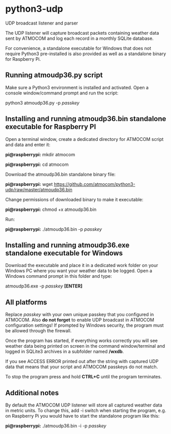 # python3-udp
UDP broadcast listener and parser

The UDP listener will capture broadcast packets containing weather data sent by ATMOCOM and log each record in a monthly SQLite database.

For convenience, a standalone executable for Windows that does not require Python3 pre-installed is also provided as well as a standalone binary for Raspberry Pi.


## Running atmoudp36.py script
Make sure a Python3 environment is installed and activated. Open a console window/command prompt and run the script:

python3 atmoudp36.py -p _passkey_


## Installing and running atmoudp36.bin standalone executable for Raspberry PI
Open a terminal window, create a dedicated directory for ATMOCOM script and data and enter it:

**pi@raspberrypi:** mkdir atmocom

**pi@raspberrypi:** cd atmocom

Download the atmoudp36.bin standalone binary file:

**pi@raspberrypi:** wget https://github.com/atmocom/python3-udp/raw/master/atmoudp36.bin

Change permissions of downloaded binary to make it executable:

**pi@raspberrypi:** chmod +x atmoudp36.bin

Run:

**pi@raspberrypi:** ./atmoudp36.bin -p _passkey_


## Installing and running atmoudp36.exe standalone executable for Windows
Download the executable and place it in a dedicated work folder on your Windows PC where you want your weather data to be logged. Open a Windows command prompt in this folder and type:

atmoudp36.exe -p _passkey_ **[ENTER]**


## All platforms
Replace _passkey_ with your own unique passkey that you configured in ATMOCOM. Also **do not forget** to enable UDP broadcast in ATMOCOM configuration settings! If prompted by Windows security, the program must be allowed through the firewall.

Once the program has started, if everything works correctly you will see weather data being printed on screen in the command window/terminal and logged in SQLite3 archives in a subfolder named **/wxdb**.

If you see ACCESS ERROR printed out after the string with captured UDP data that means that your script and ATMOCOM passkeys do not match.

To stop the program press and hold **CTRL+C** until the program terminates.


## Additional notes
By default the ATMOCOM UDP listener will store all captured weather data in metric units. To change this, add -i switch when starting the program, e.g. on Raspberry Pi you would have to start the standalone program like this:

**pi@raspberrypi:** ./atmoudp36.bin -i -p _passkey_
